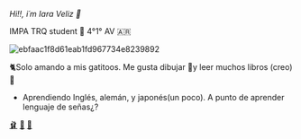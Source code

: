  *Hi!!, i´m Iara Veliz 🥀*
 
 IMPA TRQ student 🚨 4°1° AV 🇦🇷

![ebfaac1f8d61eab1fd967734e8239892](https://user-images.githubusercontent.com/101946032/161444512-5beb7e7c-929e-472a-b866-d5f3309769fe.jpg)


🐈Solo amando a mis gatitoos. Me gusta dibujar 📖y leer muchos libros (creo) 🎠 

- Aprendiendo Inglés, alemán, y japonés(un poco). A punto de aprender lenguaje de señas¿?

[ 🩰](https://www.youtube.com/watch?v=olWvy0PiLfA&list=RDMM&index=17) [ 🧁](https://www.youtube.com/watch?v=D_7pjeGxob0) [ 🌸](https://www.youtube.com/watch?v=HdC2cB_DZok)
<!---
Veliziara/Veliziara is a ✨ special ✨ repository because its `README.md` (this file) appears on your GitHub profile.
You can click the Preview link to take a look at your de changes.1w
--->
